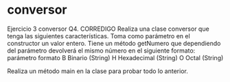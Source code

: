 # conversor
Ejercicio 3 conversor Q4. CORREDIGO
Realiza una clase conversor que tenga las siguientes características.
Toma como parámetro en el constructor un valor entero.
Tiene un método getNumero que dependiendo del parámetro devolverá el mismo número en el siguiente formato:
parámetro    formato
    B        Binario (String)
    H        Hexadecimal (String)
    O        Octal (String)
    
Realiza un método main en la clase para probar todo lo anterior.
